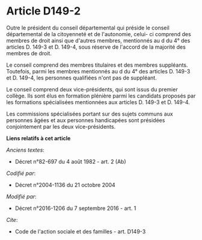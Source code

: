 # Article D149-2

Outre le président du conseil départemental qui préside le conseil départemental de la citoyenneté et de l'autonomie, celui-
ci comprend des membres de droit ainsi que d'autres membres, mentionnés au d du 4° des articles D. 149-3 et D. 149-4, sous
réserve de l'accord de la majorité des membres de droit. 

Le conseil comprend des membres titulaires et des membres suppléants. Toutefois, parmi les membres mentionnés au d du 4° des
articles D. 149-3 et D. 149-4, les personnes qualifiées n'ont pas de suppléant. 

Le conseil comprend deux vice-présidents, qui sont issus du premier collège. Ils sont élus en formation plénière parmi les
candidats proposés par les formations spécialisées mentionnées aux articles D. 149-3 et D. 149-4. 

Les commissions spécialisées portant sur des sujets communs aux personnes âgées et aux personnes handicapées sont présidées
conjointement par les deux vice-présidents.

**Liens relatifs à cet article**

_Anciens textes_:

  - Décret n°82-697 du 4 août 1982 - art. 2 (Ab)

_Codifié par_:

  - Décret n°2004-1136 du 21 octobre 2004

_Modifié par_:

  - Décret n°2016-1206 du 7 septembre 2016 - art. 1

_Cite_:

  - Code de l'action sociale et des familles - art. D149-3
